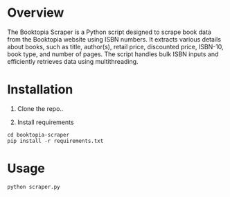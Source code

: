 # Overview
The Booktopia Scraper is a Python script designed to scrape book data from the Booktopia website using ISBN numbers. It extracts various details about books, such as title, author(s), retail price, discounted price, ISBN-10, book type, and number of pages. The script handles bulk ISBN inputs and efficiently retrieves data using multithreading.


# Installation

1. Clone the repo..

2. Install requirements
```
cd booktopia-scraper
pip install -r requirements.txt
```

# Usage 

```
python scraper.py

```
